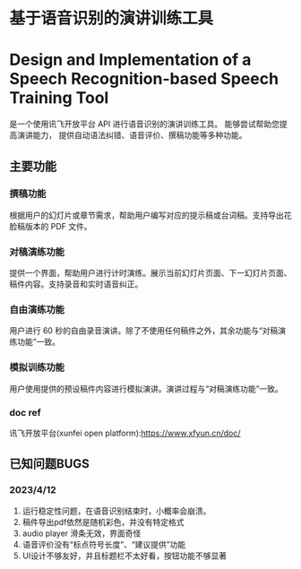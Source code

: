 # 基于语音识别的演讲训练工具
# Design and Implementation of a Speech Recognition-based Speech Training Tool
是一个使用讯飞开放平台 API 进行语音识别的演讲训练工具。
能够尝试帮助您提高演讲能力，
提供自动语法纠错、语音评价、撰稿功能等多种功能。


## 主要功能
### 撰稿功能
根据用户的幻灯片或章节需求，帮助用户编写对应的提示稿或台词稿。支持导出花脸稿版本的 PDF 文件。

### 对稿演练功能
提供一个界面，帮助用户进行计时演练。展示当前幻灯片页面、下一幻灯片页面、稿件内容。支持录音和实时语音纠正。

### 自由演练功能
用户进行 60 秒的自由录音演讲。除了不使用任何稿件之外，其余功能与“对稿演练功能”一致。

### 模拟训练功能
用户使用提供的预设稿件内容进行模拟演讲。演讲过程与“对稿演练功能”一致。


### doc ref
讯飞开放平台(xunfei open platform):https://www.xfyun.cn/doc/

## 已知问题BUGS

### 2023/4/12
1. 运行稳定性问题，在语音识别结束时，小概率会崩溃。
2. 稿件导出pdf依然是随机彩色，并没有特定格式
3. audio player 滑条无效，界面奇怪
4. 语音评价没有“标点符号长度”、“建议提供”功能
5. UI设计不够友好，并且标题栏不太好看，按钮功能不够显著
